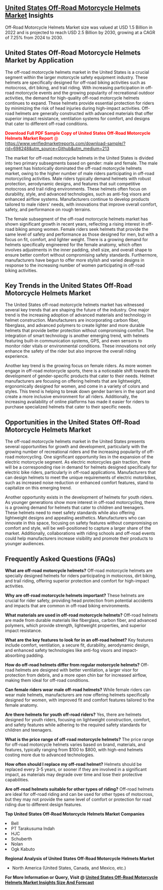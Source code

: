 <h2><a href="https://www.verifiedmarketreports.com/download-sample/?rid=698248&amp;utm_source=Github&amp;utm_medium=213" target="_blank">United States Off-Road Motorcycle Helmets Market</a> Insights</h2><p>Off-Road Motorcycle Helmets Market size was valued at USD 1.5 Billion in 2022 and is projected to reach USD 2.5 Billion by 2030, growing at a CAGR of 7.25% from 2024 to 2030.</p><p><h2>United States Off-Road Motorcycle Helmets Market by Application</h2><p>The off-road motorcycle helmets market in the United States is a crucial segment within the larger motorcycle safety equipment industry. These helmets are specifically designed for off-road biking activities such as motocross, dirt biking, and trail riding. With increasing participation in off-road motorcycle events and the growing popularity of recreational outdoor activities, the demand for high-quality off-road motorcycle helmets continues to expand. These helmets provide essential protection for riders by minimizing the risk of head injuries during high-impact activities. Off-road helmets are generally constructed with advanced materials that offer superior impact resistance, ventilation systems for comfort, and designs that cater to different off-road conditions.</p><p><p><span class=""><span style="color: #ff0000;"><strong>Download Full PDF Sample Copy of United States Off-Road Motorcycle Helmets Market Report</strong> @ </span><a href="https://www.verifiedmarketreports.com/download-sample/?rid=698248&amp;utm_source=Github&amp;utm_medium=213" target="_blank">https://www.verifiedmarketreports.com/download-sample/?rid=698248&amp;utm_source=Github&amp;utm_medium=213</a></span></p></p><p>The market for off-road motorcycle helmets in the United States is divided into two primary subsegments based on gender: male and female. The male segment has historically dominated the off-road motorcycle helmets market, owing to the higher number of male riders participating in off-road motorcycling activities. Male riders typically demand helmets with robust protection, aerodynamic designs, and features that suit competitive motocross and trail riding environments. These helmets often focus on durability, style, and advanced technologies, such as anti-fog visors and enhanced airflow systems. Manufacturers continue to develop products tailored to male riders' needs, with innovations that improve overall comfort, safety, and performance on rough terrains.</p><p>The female subsegment of the off-road motorcycle helmets market has shown significant growth in recent years, reflecting a rising interest in off-road biking among women. Female riders seek helmets that provide the same level of safety and performance as those designed for men, but with a focus on fit, comfort, and lighter weight. There is a growing demand for helmets specifically engineered for the female anatomy, which often involves adjustments in the inner padding, shell size, and overall shape to ensure better comfort without compromising safety standards. Furthermore, manufacturers have begun to offer more stylish and varied designs in response to the increasing number of women participating in off-road biking activities.</p><h2>Key Trends in the United States Off-Road Motorcycle Helmets Market</h2><p>The United States off-road motorcycle helmets market has witnessed several key trends that are shaping the future of the industry. One major trend is the increasing adoption of advanced materials and technology in helmet construction. Manufacturers are incorporating carbon fiber, fiberglass, and advanced polymers to create lighter and more durable helmets that provide better protection without compromising comfort. The integration of smart technology is another emerging trend, with helmets featuring built-in communication systems, GPS, and even sensors to monitor rider vitals or environmental conditions. These innovations not only enhance the safety of the rider but also improve the overall riding experience.</p><p>Another key trend is the growing focus on female riders. As more women engage in off-road motorcycle sports, there is a noticeable shift towards the development of gender-specific products that cater to their needs. Helmet manufacturers are focusing on offering helmets that are lightweight, ergonomically designed for women, and come in a variety of colors and styles. This trend is helping to break down gender barriers in the sport and create a more inclusive environment for all riders. Additionally, the increasing availability of online platforms has made it easier for riders to purchase specialized helmets that cater to their specific needs.</p><h2>Opportunities in the United States Off-Road Motorcycle Helmets Market</h2><p>The off-road motorcycle helmets market in the United States presents several opportunities for growth and development, particularly with the growing number of recreational riders and the increasing popularity of off-road motorcycling. One significant opportunity lies in the expansion of the electric motorcycle segment. As electric motorcycles gain traction, there will be a corresponding rise in demand for helmets designed specifically for electric bike riders, particularly in off-road applications. Manufacturers that can design helmets to meet the unique requirements of electric motorbikes, such as increased noise reduction or enhanced comfort features, stand to capitalize on this emerging trend.</p><p>Another opportunity exists in the development of helmets for youth riders. As younger generations show more interest in off-road motorcycling, there is a growing demand for helmets that cater to children and teenagers. These helmets need to meet safety standards while also offering lightweight designs and appealing aesthetics. Manufacturers who can innovate in this space, focusing on safety features without compromising on comfort and style, will be well-positioned to capture a larger share of the market. Additionally, collaborations with riding schools and off-road events could help manufacturers increase visibility and promote their products to younger audiences.</p><h2>Frequently Asked Questions (FAQs)</h2><p><strong>What are off-road motorcycle helmets?</strong> Off-road motorcycle helmets are specially designed helmets for riders participating in motocross, dirt biking, and trail riding, offering superior protection and comfort for high-impact activities.</p><p><strong>Why are off-road motorcycle helmets important?</strong> These helmets are crucial for rider safety, providing head protection from potential accidents and impacts that are common in off-road biking environments.</p><p><strong>What materials are used in off-road motorcycle helmets?</strong> Off-road helmets are made from durable materials like fiberglass, carbon fiber, and advanced polymers, which provide strength, lightweight properties, and superior impact resistance.</p><p><strong>What are the key features to look for in an off-road helmet?</strong> Key features include comfort, ventilation, a secure fit, durability, aerodynamic design, and enhanced safety technologies like anti-fog visors and impact-absorbing padding.</p><p><strong>How do off-road helmets differ from regular motorcycle helmets?</strong> Off-road helmets are designed with better ventilation, a larger visor for protection from debris, and a more open chin bar for increased airflow, making them ideal for off-road conditions.</p><p><strong>Can female riders wear male off-road helmets?</strong> While female riders can wear male helmets, manufacturers are now offering helmets specifically designed for women, with improved fit and comfort features tailored to the female anatomy.</p><p><strong>Are there helmets for youth off-road riders?</strong> Yes, there are helmets designed for youth riders, focusing on lightweight construction, comfort, and safety features while adhering to the required safety standards for children and teenagers.</p><p><strong>What is the price range of off-road motorcycle helmets?</strong> The price range for off-road motorcycle helmets varies based on brand, materials, and features, typically ranging from $100 to $800, with high-end helmets costing more due to advanced technologies.</p><p><strong>How often should I replace my off-road helmet?</strong> Helmets should be replaced every 3-5 years, or sooner if they are involved in a significant impact, as materials may degrade over time and lose their protective capabilities.</p><p><strong>Are off-road helmets suitable for other types of riding?</strong> Off-road helmets are ideal for off-road riding and can be used for other types of motocross, but they may not provide the same level of comfort or protection for road riding due to different design features.</p></p><p><strong>Top United States Off-Road Motorcycle Helmets Market Companies</strong></p><div data-test-id=""><p><li>Bell</li><li> PT Tarakusuma Indah</li><li> HJC</li><li> Schuberth</li><li> Nolan</li><li> Ogk Kabuto</li></p><div><strong>Regional Analysis of&nbsp;United States Off-Road Motorcycle Helmets Market</strong></div><ul><li dir="ltr"><p dir="ltr">North America&nbsp;(United States, Canada, and Mexico, etc.)</p></li></ul><p><strong>For More Information or Query, Visit @&nbsp;</strong><strong><a href="https://www.verifiedmarketreports.com/product/off-road-motorcycle-helmets-market/?utm_source=Github&amp;utm_medium=213" target="_blank">United States Off-Road Motorcycle Helmets Market Insights Size And Forecast</a></strong></p></div>

